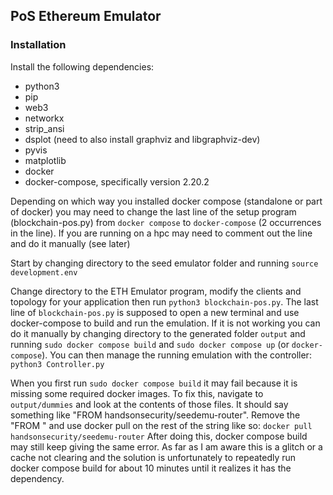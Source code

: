 PoS Ethereum Emulator
---

### Installation
Install the following dependencies:
* python3
* pip
* web3
* networkx
* strip_ansi
* dsplot (need to also install graphviz and libgraphviz-dev)
* pyvis
* matplotlib
* docker
* docker-compose, specifically version 2.20.2

Depending on which way you installed docker compose (standalone or part of docker) you may need to change the last line of the setup program (blockchain-pos.py) from `docker compose` to `docker-compose` (2 occurrences in the line). If you are running on a hpc may need to comment out the line and do it manually (see later)

Start by changing directory to the seed emulator folder and running `source development.env`

Change directory to the ETH Emulator program, modify the clients and topology for your application then run `python3 blockchain-pos.py`. The last line of `blockchain-pos.py` is supposed to open a new terminal and use docker-compose to build and run the emulation. If it is not working you can do it manually by changing directory to the generated folder `output` and running
`sudo docker compose build` and `sudo docker compose up` (or `docker-compose`). You can then manage the running emulation with the controller: `python3 Controller.py`

When you first run `sudo docker compose build` it may fail because it is missing some required docker images. To fix this, navigate to `output/dummies` and look at the contents of those files. It should say something like "FROM handsonsecurity/seedemu-router". Remove the "FROM " and use docker pull on the rest of the string like so:
`docker pull handsonsecurity/seedemu-router`
After doing this, docker compose build may still keep giving the same error. As far as I am aware this is a glitch or a cache not clearing and the solution is unfortunately to repeatedly run docker compose build for about 10 minutes until it realizes it has the dependency.
